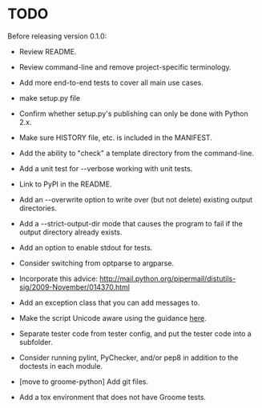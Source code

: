 TODO
====

Before releasing version 0.1.0:

 * Review README.
 * Review command-line and remove project-specific terminology.
 * Add more end-to-end tests to cover all main use cases.
 * make setup.py file
 * Confirm whether setup.py's publishing can only be done with Python 2.x.
 * Make sure HISTORY file, etc. is included in the MANIFEST.

* Add the ability to "check" a template directory from the command-line.
* Add a unit test for --verbose working with unit tests.
* Link to PyPI in the README.
* Add an --overwrite option to write over (but not delete) existing output
  directories.
* Add a --strict-output-dir mode that causes the program to fail if
  the output directory already exists.
* Add an option to enable stdout for tests.
* Consider switching from optparse to argparse.
* Incorporate this advice:
    http://mail.python.org/pipermail/distutils-sig/2009-November/014370.html
* Add an exception class that you can add messages to.
* Make the script Unicode aware using the guidance [here](http://docs.python.org/howto/unicode.html).
* Separate tester code from tester config, and put the tester code into
  a subfolder.
* Consider running pylint, PyChecker, and/or pep8 in addition to the
  doctests in each module.
* [move to groome-python] Add git files.
* Add a tox environment that does not have Groome tests.

